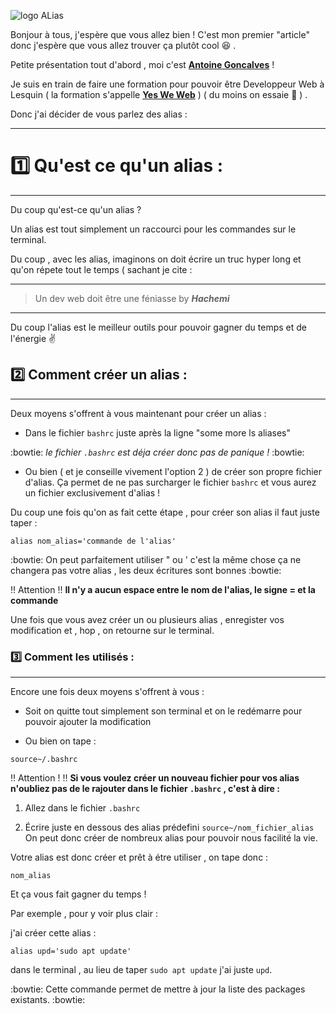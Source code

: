 ![logo ALias](https://upload.wikimedia.org/wikipedia/commons/thumb/a/ad/Alias_logo.svg/220px-Alias_logo.svg.png)

Bonjour à tous, j'espère que vous allez bien ! C'est mon premier "article" donc j'espère que vous allez trouver ça plutôt cool :satisfied: .

Petite présentation tout d'abord , moi c'est [**Antoine Goncalves**](https://github.com/Antoine-Goncalves) !

Je suis en train de faire une formation pour pouvoir être Developpeur Web à Lesquin ( la formation s'appelle [**Yes We Web**](https://twitter.com/YesWeWebVT) ) ( du moins on essaie :grimacing: ) .

Donc j'ai décider de vous parlez des alias :

-----

# :one: Qu'est ce qu'un alias :

----

Du coup qu'est-ce qu'un alias ?

Un alias est tout simplement un raccourci pour les commandes sur le terminal.

Du coup , avec les alias, imaginons on doit écrire un truc hyper long et qu'on répete tout le temps ( sachant je cite :

----

> Un dev web doit être une féniasse by _**Hachemi**_

----

Du coup l'alias est le meilleur outils pour pouvoir gagner du temps et de l'énergie :v:

## :two: Comment créer un alias :

----

Deux moyens s'offrent à vous maintenant pour créer un alias :

* Dans le fichier `bashrc` juste après la ligne "some more ls aliases"

:bowtie: *le fichier `.bashrc` est déja créer donc pas de panique !* :bowtie:

* Ou bien ( et je conseille vivement l'option 2 ) de créer son propre fichier d'alias. Ça permet de ne pas surcharger le fichier `bashrc` et vous aurez un fichier exclusivement d'alias !

Du coup une fois qu'on as fait cette étape , pour créer son alias il faut juste taper :
```
alias nom_alias='commande de l'alias'
```

:bowtie: On peut parfaitement utiliser " ou ' c'est la même chose ça ne changera pas votre alias , les deux écritures sont bonnes :bowtie:

:bangbang: Attention :bangbang: **Il n'y a aucun espace entre le nom de l'alias, le signe = et la commande**

Une fois que vous avez créer un ou plusieurs alias , enregister vos modification et , hop , on retourne sur le terminal.

### :three: Comment les utilisés :

----

Encore une fois deux moyens s'offrent à vous :

* Soit on quitte tout simplement son terminal et on le redémarre pour pouvoir ajouter la modification

* Ou bien on tape :
```
source~/.bashrc
```

:bangbang: Attention ! :bangbang: **Si vous voulez créer un nouveau fichier pour vos alias n'oubliez pas de le rajouter dans le fichier `.bashrc` , c'est à dire :**

1. Allez dans le fichier `.bashrc`

2. Écrire juste en dessous des alias prédefini `source~/nom_fichier_alias`
On peut donc créer de nombreux alias pour pouvoir nous facilité la vie.

Votre alias est donc créer et prêt à étre utiliser , on tape donc :
```
nom_alias
```

Et ça vous fait gagner du temps !

Par exemple , pour y voir plus clair :

j'ai créer cette alias :
```
alias upd='sudo apt update'
```

dans le terminal , au lieu de taper `sudo apt update` j'ai juste `upd`.

:bowtie: Cette commande permet de mettre à jour la liste des packages existants. :bowtie:
  


